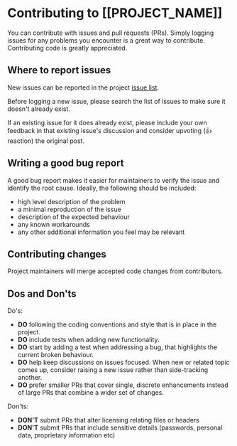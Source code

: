 # Contributing to [[PROJECT_NAME]]
You can contribute with issues and pull requests (PRs). Simply logging issues for any problems you encounter is a great way to contribute. Contributing code is greatly appreciated.

## Where to report issues
New issues can be reported in the project [issue list](https://github.com/lcp-llp/[[PROJECT_NAME]]/Issues).

Before logging a new issue, please search the list of issues to make sure it doesn't already exist.

If an existing issue for it does already exist, please include your own feedback in that existing issue's discussion and consider upvoting (👍 reaction) the original post. 

## Writing a good bug report
A good bug report makes it easier for maintainers to verify the issue and identify the root cause. Ideally, the following should be included:
- high level description of the problem
- a minimal reproduction of the issue
- description of the expected behaviour
- any known workarounds
- any other additional information you feel may be relevant

## Contributing changes
Project maintainers will merge accepted code changes from contributors.

## Dos and Don'ts
Do's:
- **DO** following the coding conventions and style that is in place in the project.
- **DO** include tests when adding new functionality.
- **DO** start by adding a test when addressing a bug, that highlights the current broken behaviour.
- **DO** help keep discussions on issues focused. When new or related topic comes up, consider raising a new issue rather than side-tracking another.
- **DO** prefer smaller PRs that cover single, discrete enhancements instead of large PRs that combine a wider set of changes.

Don'ts:
- **DON'T** submit PRs that alter licensing relating files or headers
- **DON'T** submit PRs that include sensitive details (passwords, personal data, proprietary information etc)
